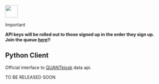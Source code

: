 <img src="https://quantkiosk.com/assets/img/qk-logo.png" height="40" />

>[!IMPORTANT]
> **API keys will be rolled out to those signed up in the order they sign up. Join the queue [here](https://quantkiosk.com?ref=github-qkiosk-r)!!**

## Python Client

Official interface to [QUANTkiosk](https://quantkiosk.com) data api.

TO BE RELEASED SOON
